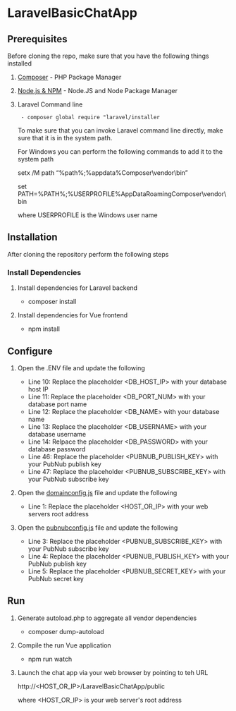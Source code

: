 # LaravelBasicChatApp

## Prerequisites

Before cloning the repo, make sure that you have the following things installed

1. [Composer](https://getcomposer.org/) - PHP Package Manager

2. [Node.js & NPM](https://nodejs.org/en/) - Node.JS and Node Package Manager

3. Laravel Command line

        - composer global require "laravel/installer
    
    To make sure that you can invoke Laravel command line directly, make sure that it is in the system path.
    
    For Windows you can perform the following commands to add it to the system path
    
    setx /M path “%path%;%appdata%Composer\vendor\bin”
    
    set PATH=%PATH%;%USERPROFILE%AppDataRoamingComposer\vendor\bin
    
    where USERPROFILE is the Windows user name
    

## Installation

After cloning the repository perform the following steps

### Install Dependencies

1. Install dependencies for Laravel backend

    -   composer install
    
2. Install dependencies for Vue frontend

    -   npm install
    
## Configure 

1. Open the .ENV file and update the following

    -   Line 10: Replace the placeholder <DB_HOST_IP> with your database host IP
    -   Line 11: Replace the placeholder <DB_PORT_NUM> with your database port name
    -   Line 12: Replace the placeholder <DB_NAME> with your database name
    -   Line 13: Replace the placeholder <DB_USERNAME> with your database username
    -   Line 14: Relpace the placeholder <DB_PASSWORD> with your database password
    -   Line 46: Replace the placeholder <PUBNUB_PUBLISH_KEY> with your PubNub publish key
    -   Line 47: Replace the placeholder <PUBNUB_SUBSCRIBE_KEY> with your PubNub subscribe key
    
2. Open the [domainconfig.js](resources/js/domainconfig.js) file and update the following

    -   Line 1: Replace the placeholder <HOST_OR_IP> with your web servers root address
    
3. Open the [pubnubconfig.js](resources/js/pubnubconfig.js) file and update the following

    -   Line 3: Replace the placeholder <PUBNUB_SUBSCRIBE_KEY> with your PubNub subscribe key
    -   Line 4: Replace the placeholder <PUBNUB_PUBLISH_KEY> with your PubNub publish key
    -   Line 5: Replace the placeholder <PUBNUB_SECRET_KEY> with your PubNub secret key
     
## Run

1. Generate autoload.php to aggregate all vendor dependencies

    -   composer dump-autoload
    
2. Compile the run Vue application 

    -   npm run watch
    
3. Launch the chat app via your web browser by pointing to teh URL 

    http://<HOST_OR_IP>/LaravelBasicChatApp/public
    
    where <HOST_OR_IP> is your web server's root address
